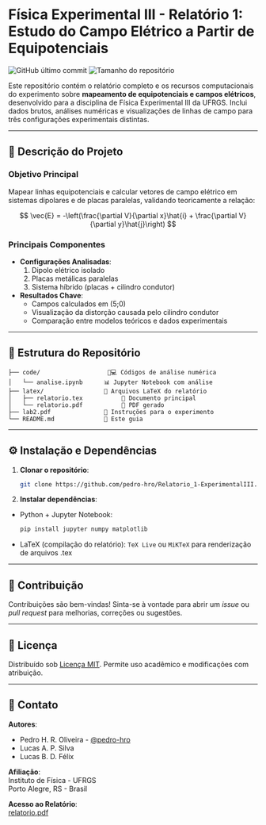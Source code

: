 # Física Experimental III - Relatório 1: Estudo do Campo Elétrico a Partir de Equipotenciais

![GitHub último commit](https://img.shields.io/github/last-commit/pedro-hro/Relatorio_1-ExperimentalIII)
![Tamanho do repositório](https://img.shields.io/github/repo-size/pedro-hro/Relatorio_1-ExperimentalIII)

Este repositório contém o relatório completo e os recursos computacionais do experimento sobre **mapeamento de equipotenciais e campos elétricos**, desenvolvido para a disciplina de Física Experimental III da UFRGS. Inclui dados brutos, análises numéricas e visualizações de linhas de campo para três configurações experimentais distintas.

---

## 🧪 Descrição do Projeto

### Objetivo Principal

Mapear linhas equipotenciais e calcular vetores de campo elétrico em sistemas dipolares e de placas paralelas, validando teoricamente a relação:

$$
\vec{E} = -\left(\frac{\partial V}{\partial x}\hat{i} + \frac{\partial V}{\partial y}\hat{j}\right)
$$

### Principais Componentes

- **Configurações Analisadas**:
  1. Dipolo elétrico isolado
  2. Placas metálicas paralelas
  3. Sistema híbrido (placas + cilindro condutor)
- **Resultados Chave**:
  - Campos calculados em (5;0)
  - Visualização da distorção causada pelo cilindro condutor
  - Comparação entre modelos teóricos e dados experimentais

---

## 📂 Estrutura do Repositório

```
├── code/                   👨💻 Códigos de análise numérica
│   └── analise.ipynb      📊 Jupyter Notebook com análise
├── latex/                 📜 Arquivos LaTeX do relatório
│   ├── relatorio.tex           🧾 Documento principal
│   └── relatorio.pdf           📄 PDF gerado
├── lab2.pdf               📄 Instruções para o experimento
└── README.md              📌 Este guia
```

---

## ⚙️ Instalação e Dependências

1. **Clonar o repositório**:
   ```bash
   git clone https://github.com/pedro-hro/Relatorio_1-ExperimentalIII.git
   ```
2. **Instalar dependências**:

- Python + Jupyter Notebook:
  ```bash
  pip install jupyter numpy matplotlib
  ```
- LaTeX (compilação do relatório):
  ```TeX Live``` ou ```MiKTeX``` para renderização de arquivos .tex
---

## 🤝 Contribuição

Contribuições são bem-vindas!
Sinta-se à vontade para abrir um _issue_ ou _pull request_ para melhorias, correções ou sugestões.

---

## 📜 Licença

Distribuído sob [Licença MIT](LICENSE). Permite uso acadêmico e modificações com atribuição.

---

## 📧 Contato

**Autores**:

- Pedro H. R. Oliveira - [@pedro-hro](https://github.com/pedro-hro)
- Lucas A. P. Silva
- Lucas B. D. Félix

**Afiliação**:  
Instituto de Física - UFRGS  
Porto Alegre, RS - Brasil

**Acesso ao Relatório**:  
[relatorio.pdf](Latex/relatorio.pdf)

```

```
